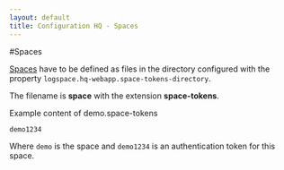 ```yaml
---
layout: default
title: Configuration HQ - Spaces
---
```


#Spaces

[Spaces](/multiple-spaces) have to be defined as files in the directory configured with the property `logspace.hq-webapp.space-tokens-directory`.

The filename is **space** with the extension **space-tokens**.

Example content of demo.space-tokens

```
demo1234
```

Where `demo` is the space and `demo1234` is an authentication token for this space.
